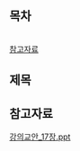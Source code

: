 ## 목차
[](#)   
[참고자료](#참고자료)   

## **제목**

## 참고자료

[강의교안_17장.ppt](https://github.com/abarthdew/this-is-Java/blob/main/00.basics/files/%EA%B0%95%EC%9D%98%EA%B5%90%EC%95%88_17%EC%9E%A5.ppt)